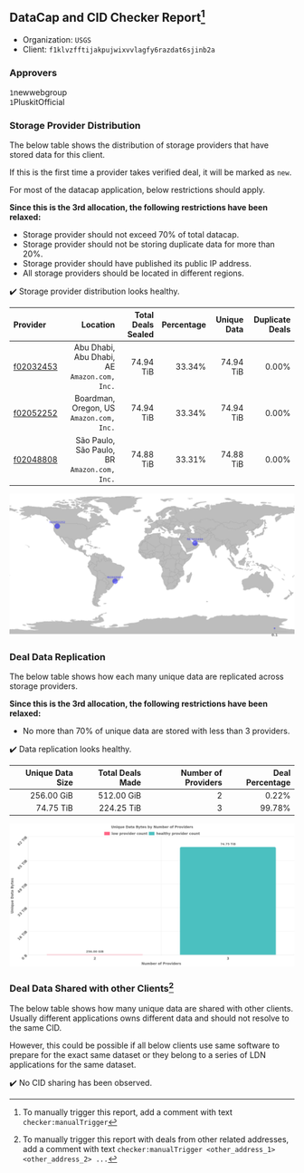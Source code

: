 ## DataCap and CID Checker Report[^1]
 - Organization: `USGS`
 - Client: `f1klvzfftijakpujwixvvlagfy6razdat6sjinb2a`
### Approvers
`1`newwebgroup<br/>`1`PluskitOfficial

### Storage Provider Distribution
The below table shows the distribution of storage providers that have stored data for this client.

If this is the first time a provider takes verified deal, it will be marked as `new`.

For most of the datacap application, below restrictions should apply.

**Since this is the 3rd allocation, the following restrictions have been relaxed:**
 - Storage provider should not exceed 70% of total datacap.
 - Storage provider should not be storing duplicate data for more than 20%.
 - Storage provider should have published its public IP address.
 - All storage providers should be located in different regions.

✔️ Storage provider distribution looks healthy.

| Provider                                              |                                        Location | Total Deals Sealed | Percentage | Unique Data | Duplicate Deals |
| :---------------------------------------------------- | ----------------------------------------------: | -----------------: | ---------: | ----------: | --------------: |
| [f02032453](https://filfox.info/en/address/f02032453) | Abu Dhabi, Abu Dhabi, AE<br/>`Amazon.com, Inc.` |          74.94 TiB |     33.34% |   74.94 TiB |           0.00% |
| [f02052252](https://filfox.info/en/address/f02052252) |     Boardman, Oregon, US<br/>`Amazon.com, Inc.` |          74.94 TiB |     33.34% |   74.94 TiB |           0.00% |
| [f02048808](https://filfox.info/en/address/f02048808) | São Paulo, São Paulo, BR<br/>`Amazon.com, Inc.` |          74.88 TiB |     33.31% |   74.88 TiB |           0.00% |

<img src="https://raw.githubusercontent.com/data-preservation-programs/filplus-checker-assets/main/filecoin-project/filecoin-plus-large-datasets/issues/1758/1685435481583.png"/>

### Deal Data Replication
The below table shows how each many unique data are replicated across storage providers.


**Since this is the 3rd allocation, the following restrictions have been relaxed:**
- No more than 70% of unique data are stored with less than 3 providers.

✔️ Data replication looks healthy.

| Unique Data Size | Total Deals Made | Number of Providers | Deal Percentage |
| ---------------: | ---------------: | ------------------: | --------------: |
|       256.00 GiB |       512.00 GiB |                   2 |           0.22% |
|        74.75 TiB |       224.25 TiB |                   3 |          99.78% |

<img src="https://raw.githubusercontent.com/data-preservation-programs/filplus-checker-assets/main/filecoin-project/filecoin-plus-large-datasets/issues/1758/1685435482266.png"/>

### Deal Data Shared with other Clients[^3]
The below table shows how many unique data are shared with other clients.
Usually different applications owns different data and should not resolve to the same CID.

However, this could be possible if all below clients use same software to prepare for the exact same dataset or they belong to a series of LDN applications for the same dataset.

✔️ No CID sharing has been observed.

[^1]: To manually trigger this report, add a comment with text `checker:manualTrigger`

[^2]: Deals from those addresses are combined into this report as they are specified with `checker:manualTrigger`

[^3]: To manually trigger this report with deals from other related addresses, add a comment with text `checker:manualTrigger <other_address_1> <other_address_2> ...`
